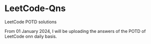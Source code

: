 # LeetCode-Qns

LeetCode POTD solutions

From 01 January 2024, I will be uploading the answers of the POTD of LeetCode onn daily basis.

